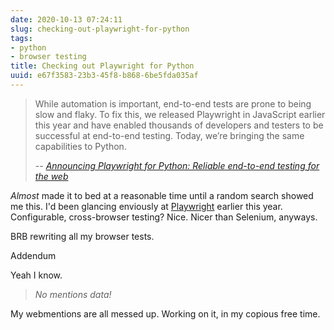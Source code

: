 ```yaml
---
date: 2020-10-13 07:24:11
slug: checking-out-playwright-for-python
tags:
- python
- browser testing
title: Checking out Playwright for Python
uuid: e67f3583-23b3-45f8-b868-6be5fda035af
---
```


[Announcing Playwright for Python: Reliable end-to-end testing for the web]: https://devblogs.microsoft.com/python/announcing-playwright-for-python-reliable-end-to-end-testing-for-the-web/


> While automation is important, end-to-end tests are prone to being slow and
> flaky. To fix this, we released Playwright in JavaScript earlier this year and
> have enabled thousands of developers and testers to be successful at end-to-end
> testing. Today, we’re bringing the same capabilities to Python.
>
> -- <cite>[Announcing Playwright for Python: Reliable end-to-end testing for the web][]</cite>

[Playwright]: https://playwright.dev

*Almost* made it to bed at a reasonable time until a random search showed me this.
I'd been glancing enviously at [Playwright][] earlier this year.
Configurable, cross-browser testing?
Nice.
Nicer than Selenium, anyways.

BRB rewriting all my browser tests.

<div class="admonition">
<p class="admonition-title">Addendum</p>

Yeah I know.

> *No mentions data!*

My webmentions are all messed up.
Working on it, in my copious free time.

</div>